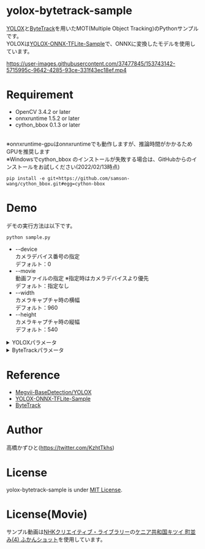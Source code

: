# yolox-bytetrack-sample

[YOLOX](https://github.com/Megvii-BaseDetection/YOLOX)と[ByteTrack](https://github.com/ifzhang/ByteTrack)を用いたMOT(Multiple Object Tracking)のPythonサンプルです。<br>
YOLOXは[YOLOX-ONNX-TFLite-Sample](https://github.com/Kazuhito00/YOLOX-ONNX-TFLite-Sample)で、ONNXに変換したモデルを使用しています。<br>

https://user-images.githubusercontent.com/37477845/153743142-5715995c-9642-4285-93ce-331f43ec18ef.mp4

# Requirement 
* OpenCV 3.4.2 or later
* onnxruntime 1.5.2 or later
* cython_bbox 0.1.3 or later
<br>
※onnxruntime-gpuはonnxruntimeでも動作しますが、推論時間がかかるためGPUを推奨します<br>
※Windowsでcython_bbox のインストールが失敗する場合は、GitHubからのインストールをお試しください(2022/02/13時点)<br>

`pip install -e git+https://github.com/samson-wang/cython_bbox.git#egg=cython-bbox`

# Demo
デモの実行方法は以下です。
```bash
python sample.py
```
* --device<br>
カメラデバイス番号の指定<br>
デフォルト：0
* --movie<br>
動画ファイルの指定 ※指定時はカメラデバイスより優先<br>
デフォルト：指定なし
* --width<br>
カメラキャプチャ時の横幅<br>
デフォルト：960
* --height<br>
カメラキャプチャ時の縦幅<br>
デフォルト：540
<details>
<summary>YOLOXパラメータ</summary>
  
* --yolox_model<br>
ロードするモデルの格納パス<br>
デフォルト：model/yolox_nano.onnx
* --input_shape<br>
モデルの入力サイズ<br>
デフォルト：416,416
* --score_th<br>
クラス判別の閾値<br>
デフォルト：0.3
* --nms_th<br>
NMSの閾値<br>
デフォルト：0.45
* --nms_score_th<br>
NMSのスコア閾値<br>
デフォルト：0.1
* --with_p6<br>
Large P6モデルを使用するか否か<br>
デフォルト：指定なし
</details>

<details>
<summary>ByteTrackパラメータ</summary>
  
* --track_thresh<br>
デフォルト：0.5
* --track_buffer<br>
デフォルト：30
* --match_thresh<br>
デフォルト：0.8
* --min_box_area<br>
デフォルト：10
* --mot20<br>
デフォルト：指定なし
  
※パラメータ詳細は[ByteTrack](https://github.com/ifzhang/ByteTrack)を参照ください。
</details>


# Reference
* [Megvii-BaseDetection/YOLOX](https://github.com/Megvii-BaseDetection/YOLOX)
* [YOLOX-ONNX-TFLite-Sample](https://github.com/Kazuhito00/YOLOX-ONNX-TFLite-Sample)
* [ByteTrack](https://github.com/ifzhang/ByteTrack)

# Author
高橋かずひと(https://twitter.com/KzhtTkhs)
 
# License 
yolox-bytetrack-sample is under [MIT License](LICENSE).

# License(Movie)
サンプル動画は[NHKクリエイティブ・ライブラリー](https://www.nhk.or.jp/archives/creative/)の[ケニア共和国キツイ 町並み(4) ふかんショット](https://www2.nhk.or.jp/archives/creative/material/view.cgi?m=D0002040395_00000)を使用しています。
